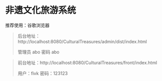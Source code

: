 # 非遗文化旅游系统

推荐使用：谷歌浏览器

> 后台地址：http://localhost:8080/CulturalTreasures/admin/dist/index.html
> 
> 管理员  abo 密码 abo


> 前台地址：http://localhost:8080/CulturalTreasures/front/index.html
> 
> 用户：fivk   密码：123123
